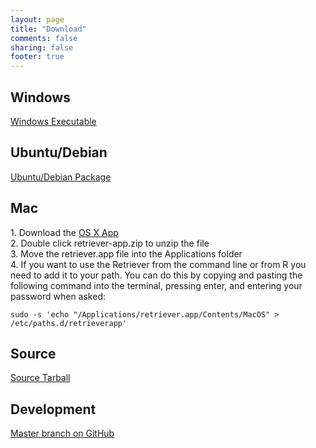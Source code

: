 ```yaml
---
layout: page
title: "Download"
comments: false
sharing: false
footer: true
---
```


## Windows

[Windows Executable](https://github.com/weecology/retriever/releases/download/v1.7.0/RetrieverSetup.exe)

## Ubuntu/Debian

[Ubuntu/Debian Package](https://github.com/weecology/retriever/releases/download/v1.7.0/python-retriever_1.7.0-1_all.deb)

## Mac

1\. Download the
[OS X App](https://github.com/weecology/retriever/releases/download/v1.7.0/retriever-app.zip)  
2\. Double click retriever-app.zip to unzip the file  
3\. Move the retriever.app file into the Applications folder  
4\. If you want to use the Retriever from the command line or from R you need to
add it to your path. You can do this by copying and pasting the following
command into the terminal, pressing enter, and entering your password when
asked:  
```
sudo -s 'echo "/Applications/retriever.app/Contents/MacOS" > /etc/paths.d/retrieverapp'
```

## Source

[Source Tarball](https://github.com/weecology/retriever/archive/v1.7.0.tar.gz)

## Development

[Master branch on GitHub](https://github.com/weecology/retriever)
